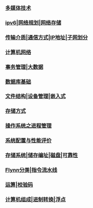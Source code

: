 

### **[多媒体技术](./notes/21-05-03-3.md)**

### **[ipv6|网络规划|网络存储](./notes/21-05-03-2.md)**

### **[传输介质|通信方式|IP地址|子网划分](./notes/21-05-02-1.md)**

### **[计算机网络](./notes/21-05-03-0.md)**

### **[事务管理|大数据](./notes/21-05-02-1.md)**

### **[数据库基础](./notes/21-05-02-0.md)**

### **[文件结构|设备管理|嵌入式](./notes/21-04-29-1.md)**

### **[存储方式](./notes/21-04-29-0.md)**

### **[操作系统之进程管理](./notes/21-04-17-1.md)**

### **[系统配置与性能评价](./notes/21-04-17-0.md)**

### **[存储系统|储存编址|磁盘|可靠性](./notes/21-04-16-1.md)**

### **[Flynn分类|指令流水线](./notes/21-04-16-0.md)**

### [运算|校验码](./notes/21-04-15.md)

### [计算机组成|进制转换|浮点](./notes/21-04-12.md)

